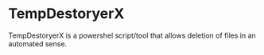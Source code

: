 # TempDestoryerX
TempDestoryerX is a powershel script/tool that allows deletion of files in an automated sense. 
